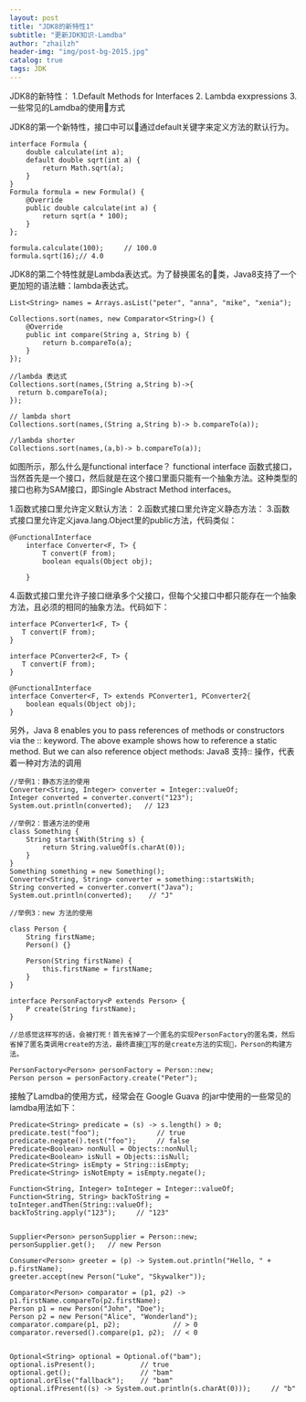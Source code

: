```yaml
---
layout: post
title: "JDK8的新特性1"
subtitle: "更新JDK知识-Lamdba"
author: "zhailzh"  
header-img: "img/post-bg-2015.jpg"  
catalog: true
tags: JDK  
---
```


JDK8的新特性：
  1.Default Methods for Interfaces
  2. Lambda exxpressions
  3. 一些常见的Lamdba的使用方式
<!--more-->
JDK8的第一个新特性，接口中可以通过default关键字来定义方法的默认行为。

~~~
interface Formula {
    double calculate(int a);
    default double sqrt(int a) {
        return Math.sqrt(a);
    }
}
Formula formula = new Formula() {
    @Override
    public double calculate(int a) {
        return sqrt(a * 100);
    }
};

formula.calculate(100);     // 100.0
formula.sqrt(16);// 4.0     
~~~

JDK8的第二个特性就是Lambda表达式。为了替换匿名的类，Java8支持了一个更加短的语法糖：lambda表达式。

~~~
List<String> names = Arrays.asList("peter", "anna", "mike", "xenia");

Collections.sort(names, new Comparator<String>() {
    @Override
    public int compare(String a, String b) {
        return b.compareTo(a);
    }
});

//lambda 表达式
Collections.sort(names,(String a,String b)->{
  return b.compareTo(a);
});

// lambda short
Collections.sort(names,(String a,String b)-> b.compareTo(a));

//lambda shorter
Collections.sort(names,(a,b)-> b.compareTo(a));
~~~
如图所示，那么什么是functional interface？
functional interface 函数式接口，当然首先是一个接口，然后就是在这个接口里面只能有一个抽象方法。这种类型的接口也称为SAM接口，即Single Abstract Method interfaces。

1.函数式接口里允许定义默认方法：
2.函数式接口里允许定义静态方法：
3.函数式接口里允许定义java.lang.Object里的public方法，代码类似：
~~~
@FunctionalInterface
	interface Converter<F, T> {
	    T convert(F from);
	    boolean equals(Object obj);

	}
~~~
4.函数式接口里允许子接口继承多个父接口，但每个父接口中都只能存在一个抽象方法，且必须的相同的抽象方法。代码如下：
~~~
interface PConverter1<F, T> {
   T convert(F from);
}

interface PConverter2<F, T> {
   T convert(F from);
}

@FunctionalInterface
interface Converter<F, T> extends PConverter1, PConverter2{
    boolean equals(Object obj);
}
~~~

另外，Java 8 enables you to pass references of methods or constructors via the :: keyword. The above example shows how to reference a static method. But we can also reference object methods:
Java8 支持:: 操作，代表着一种对方法的调用

~~~
//举例1：静态方法的使用
Converter<String, Integer> converter = Integer::valueOf;
Integer converted = converter.convert("123");
System.out.println(converted);   // 123

//举例2：普通方法的使用
class Something {
    String startsWith(String s) {
        return String.valueOf(s.charAt(0));
    }
}
Something something = new Something();
Converter<String, String> converter = something::startsWith;
String converted = converter.convert("Java");
System.out.println(converted);    // "J"

//举例3：new 方法的使用

class Person {
    String firstName;
    Person() {}

    Person(String firstName) {
        this.firstName = firstName;
    }
}

interface PersonFactory<P extends Person> {
    P create(String firstName);
}

//总感觉这样写的话，会被打死！首先省掉了一个匿名的实现PersonFactory的匿名类，然后省掉了匿名类调用create的方法，最终直接写的是create方法的实现，Person的构建方法。

PersonFactory<Person> personFactory = Person::new;
Person person = personFactory.create("Peter");
~~~

接触了Lamdba的使用方式，经常会在 Google Guava 的jar中使用的一些常见的lamdba用法如下：

~~~
Predicate<String> predicate = (s) -> s.length() > 0;
predicate.test("foo");              // true
predicate.negate().test("foo");     // false
Predicate<Boolean> nonNull = Objects::nonNull;
Predicate<Boolean> isNull = Objects::isNull;
Predicate<String> isEmpty = String::isEmpty;
Predicate<String> isNotEmpty = isEmpty.negate();

Function<String, Integer> toInteger = Integer::valueOf;
Function<String, String> backToString = toInteger.andThen(String::valueOf);
backToString.apply("123");     // "123"


Supplier<Person> personSupplier = Person::new;
personSupplier.get();   // new Person

Consumer<Person> greeter = (p) -> System.out.println("Hello, " + p.firstName);
greeter.accept(new Person("Luke", "Skywalker"));

Comparator<Person> comparator = (p1, p2) -> p1.firstName.compareTo(p2.firstName);
Person p1 = new Person("John", "Doe");
Person p2 = new Person("Alice", "Wonderland");
comparator.compare(p1, p2);             // > 0
comparator.reversed().compare(p1, p2);  // < 0


Optional<String> optional = Optional.of("bam");
optional.isPresent();           // true
optional.get();                 // "bam"
optional.orElse("fallback");    // "bam"
optional.ifPresent((s) -> System.out.println(s.charAt(0)));     // "b"
~~~
